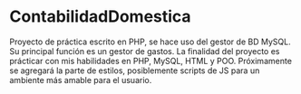 # ContabilidadDomestica
Proyecto de práctica escrito en PHP, se hace uso del gestor de BD MySQL. Su principal función es un gestor de gastos.
La finalidad del proyecto es prácticar con mis habilidades en PHP, MySQL, HTML y POO.
Próximamente se agregará la parte de estilos, posiblemente scripts de JS para un ambiente más amable para el usuario.
